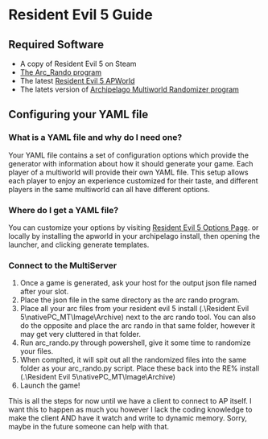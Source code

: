 # Resident Evil 5 Guide

## Required Software

- A copy of Resident Evil 5 on Steam
- [The Arc_Rando program](https://github.com/ManNamedGarbo/RE5_Arc_Rando)
- The latest [Resident Evil 5 APWorld](https://github.com/ManNamedGarbo/RE5_AP/releases)
- The latets version of [Archipelago Multiworld Randomizer program](https://archipelago.gg/tutorial/Archipelago/setup/en)

## Configuring your YAML file

### What is a YAML file and why do I need one?

Your YAML file contains a set of configuration options which provide the generator with information about how it should
generate your game. Each player of a multiworld will provide their own YAML file. This setup allows each player to enjoy
an experience customized for their taste, and different players in the same multiworld can all have different options.

### Where do I get a YAML file?

You can customize your options by visiting [Resident Evil 5 Options Page](/games/Resident%20Evil%205/player-options). or locally by installing the apworld in your archipelago install, then opening the launcher, and clicking generate templates.

### Connect to the MultiServer

1. Once a game is generated, ask your host for the output json file named after your slot.
2. Place the json file in the same directory as the arc rando program.
3. Place all your arc files from your resident evil 5 install (.\Resident Evil 5\nativePC_MT\Image\Archive) next to the arc rando tool. You can also do the opposite and place the arc rando in that same folder, however it may get very cluttered in that folder.
4. Run arc_rando.py through powershell, give it some time to randomize your files.
5. When complted, it will spit out all the randomized files into the same folder as your arc_rando.py script. Place these back into the RE% install (.\Resident Evil 5\nativePC_MT\Image\Archive)
6. Launch the game!

This is all the steps for now until we have a client to connect to AP itself. I want this to happen as much you however I lack the coding knowledge to make the client AND have it watch and write to dynamic memory. Sorry, maybe in the future someone can help with that.